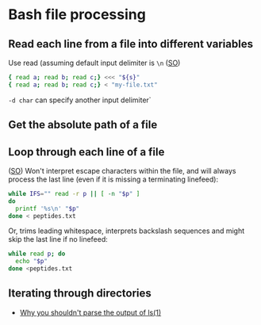 # Bash file processing

## Read each line from a file into different variables

Use read (assuming default input delimiter is `\n` ([SO](https://stackoverflow.com/a/44112055/125246))

```bash
{ read a; read b; read c;} <<< "${s}"
{ read a; read b; read c;} < "my-file.txt"
```

`-d char` can specify another input delimiter`

## Get the absolute path of a file



## Loop through each line of a file

([SO](https://stackoverflow.com/a/1521498/125246)) Won't interpret escape characters within the file, and will always process the last line (even if it is missing a terminating linefeed):

```bash
while IFS="" read -r p || [ -n "$p" ]
do
  printf '%s\n' "$p"
done < peptides.txt
```

Or, trims leading whitespace, interprets backslash sequences and might skip the last line if no linefeed:

```bash
while read p; do
  echo "$p"
done <peptides.txt
```

## Iterating through directories

* [Why you shouldn't parse the output of ls(1)](http://mywiki.wooledge.org/ParsingLs)